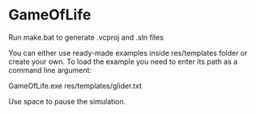 # GameOfLife

Run make.bat to generate .vcproj and .sln files

You can either use ready-made examples inside res/templates folder or create your own.
To load the example you need to enter its path as a command line argument:

GameOfLife.exe res/templates/glider.txt

Use space to pause the simulation.
